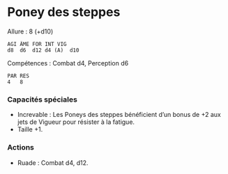 # Poney des steppes

Allure : 8 (+d10)

	AGI	ÂME	FOR	INT	VIG
	d8	d6	d12	d4 (A)	d10

Compétences : Combat d4, Perception d6

	PAR	RES
	4	8

### Capacités spéciales
- Increvable : Les Poneys des steppes bénéficient d’un bonus de +2 aux jets de Vigueur pour résister à la fatigue.
- Taille +1.

### Actions
- Ruade : Combat d4, d12.

